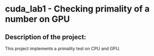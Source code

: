 # cuda_lab1 - Checking primality of a number on GPU
## Description of the project:
This project implements a primality test on CPU and GPU.
